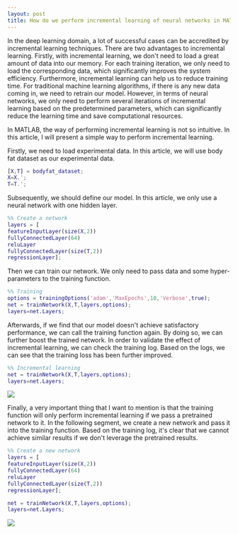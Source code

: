 ```yaml
---
layout: post
title: How do we perform incremental learning of neural networks in MATLAB?
---
```


In the deep learning domain, a lot of successful cases can be accredited by incremental learning techniques. There are two advantages to incremental learning. Firstly, with incremental learning, we don't need to load a great amount of data into our memory. For each training iteration, we only need to load the corresponding data, which significantly improves the system efficiency. Furthermore, incremental learning can help us to reduce training time. For traditional machine learning algorithms, if there is any new data coming in, we need to retrain our model. However, in terms of neural networks, we only need to perform several iterations of incremental learning based on the predetermined parameters, which can significantly reduce the learning time and save computational resources.

In MATLAB, the way of performing incremental learning is not so intuitive. In this article, I will present a simple way to perform incremental learning.

Firstly, we need to load experimental data. In this article, we will use body fat dataset as our experimental data.

```matlab
[X,T] = bodyfat_dataset;
X=X.';
T=T.';
```

Subsequently, we should define our model. In this article, we only use a neural network with one hidden layer. 

```matlab
%% Create a network
layers = [
featureInputLayer(size(X,2))
fullyConnectedLayer(64)
reluLayer
fullyConnectedLayer(size(T,2))
regressionLayer];
```

Then we can train our network. We only need to pass data and some hyper-parameters to the training function.

```matlab
%% Training
options = trainingOptions('adam','MaxEpochs',10,'Verbose',true);
net = trainNetwork(X,T,layers,options);
layers=net.Layers;
```

Afterwards, if we find that our model doesn't achieve satisfactory performance, we can call the training function again. By doing so, we can further boost the trained network. In order to validate the effect of incremental learning, we can check the training log. Based on the logs, we can see that the training loss has been further improved.
```matlab
%% Incremental learning
net = trainNetwork(X,T,layers,options);
layers=net.Layers;
```

![](https://i.loli.net/2021/01/11/JU8YGRsSC5wIP2E.png)

Finally, a very important thing that I want to mention is that the training function will only perform incremental learning if we pass a pretrained network to it. In the following segment, we create a new network and pass it into the training function. Based on the training log, it's clear that we cannot achieve similar results if we don't leverage the pretrained results.

```matlab
%% Create a new network
layers = [
featureInputLayer(size(X,2))
fullyConnectedLayer(64)
reluLayer
fullyConnectedLayer(size(T,2))
regressionLayer];

net = trainNetwork(X,T,layers,options);
layers=net.Layers;
```

![](https://i.loli.net/2021/01/11/5wk6CLgrETSal7Y.png)
